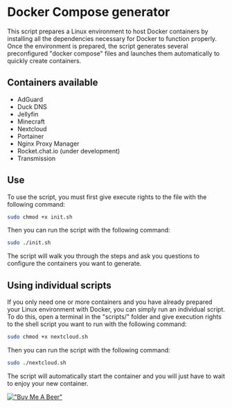 # Docker Compose generator

This script prepares a Linux environment to host Docker containers by installing all the dependencies necessary for Docker to function properly.
Once the environment is prepared, the script generates several preconfigured "docker compose" files and launches them automatically to quickly create containers.

## Containers available

- AdGuard
- Duck DNS
- Jellyfin
- Minecraft
- Nextcloud
- Portainer
- Nginx Proxy Manager
- Rocket.chat.io (under development)
- Transmission

## Use

To use the script, you must first give execute rights to the file with the following command:

```bash
sudo chmod +x init.sh
```

Then you can run the script with the following command:

```bash
sudo ./init.sh
```

The script will walk you through the steps and ask you questions to configure the containers you want to generate.

## Using individual scripts

If you only need one or more containers and you have already prepared your Linux environment with Docker, you can simply run an individual script.
To do this, open a terminal in the "scripts/" folder and give execution rights to the shell script you want to run with the following command:

```bash
sudo chmod +x nextcloud.sh
```

Then you can run the script with the following command:

```bash
sudo ./nextcloud.sh
```

The script will automatically start the container and you will just have to wait to enjoy your new container.


[!["Buy Me A Beer"](https://www.buymeacoffee.com/assets/img/custom_images/orange_img.png)](https://www.buymeacoffee.com/leonardofod)
